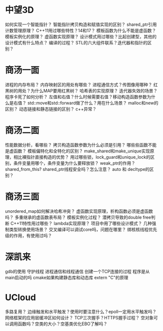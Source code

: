# 中望3D
如何实现一个智能指针？
智能指针拷贝构造和赋值实现的区别？
shared_ptr引用计数管理原理？
C++11用过哪些特性？14和17？
模板函数为什么不能是虚函数？
模板实例化的原理？
虚函数实现原理？
设计模式用过哪些？比起创建型，其他的设计模式有什么特点？
编译的过程？
STL的六大组件联系？迭代器和指针的区别？


# 商汤一面
进程的内存布局？
内存映射区的用处有哪些？
进程通信方式？传图像用哪种？
红黑树的用处？为什么MAP要用红黑树？
哈希表的实现原理？
迭代器失效的场景？
程序卡死了如何分析？
左值和右值？什么时候需要右值？移动构造函数参数为什么是右值？
std::move和std::forward做了什么？用在什么场景？
malloc和new的区别？
动态链接和静态链接的区别？
c++异常？


# 商汤二面
性能数据分析，看哪些？
拷贝构造函数参数为什么必须是引用？
哪些些函数不能是虚函数？
模板偏特化和全特化的区别？
make_shared和make_unique实现原理，相比裸指针直接构造的优势？
用过哪些锁，lock_guard和unique_lock的区别，条件变量用哪个，条件变量为什么要释放锁？
weak_ptr的作用？shared_from_this?
shared_ptr线程安全吗？怎么注意？
auto 和 decltype的区别？

# 商汤三面
unordered_map如何解决哈希冲突？
虚函数实现原理，析构函数必须是虚函数吗？
多重继承的虚函数表布局？
模板实例化过程？
潜拷贝导致的double free判断
C++11特性用过哪些？
lambda实现原理？
项目中用了哪些设计模式？
几种强制类型转换使用场景？
交叉编译可以调试core吗，问题在哪里？
绑核核线程优先级的作用，有使用过吗？


# 深凯来
gdb的使用
守护线程
进程通信和线程通信
创建一个TCP连接的过程
程序是从main启动的吗
cmake如果构建静态库和动态库
extern "C"的原理

# UCloud
多路复用？
边缘触发和水平触发？使用时要注意什么？epoll一定用水平触发吗？
网络框架的应用层缓冲区如何设计？
TCP三次握手？HTTPS握手过程？
空对象可以调用函数吗？空类的大小？空基类优化EBO了解吗？
